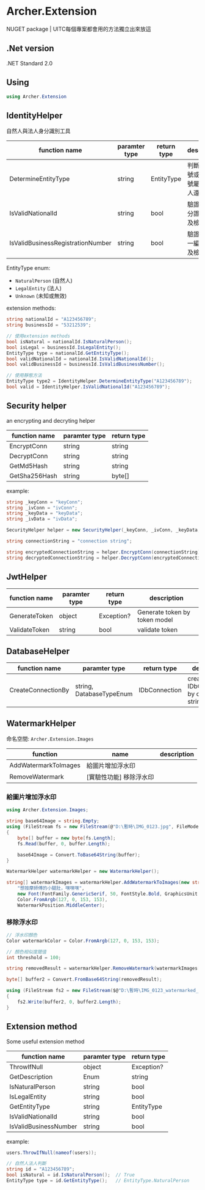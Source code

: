 # Archer.Extension
NUGET package | UITC每個專案都會用的方法獨立出來放這

## .Net version
.NET Standard 2.0

## Using
```C#
using Archer.Extension
```

## IdentityHelper
自然人與法人身分識別工具

| function name | paramter type | return type | description |
| --- | --- | --- | --- |
| DetermineEntityType | string | EntityType | 判斷身分證號或統一編號屬於自然人還是法人 |
| IsValidNationalId | string | bool | 驗證台灣身分證號格式及檢查碼 |
| IsValidBusinessRegistrationNumber | string | bool | 驗證台灣統一編號格式及檢查碼 |

EntityType enum:
- `NaturalPerson` (自然人)
- `LegalEntity` (法人)  
- `Unknown` (未知或無效)

extension methods:
```C#
string nationalId = "A123456789";
string businessId = "53212539";

// 使用extension methods
bool isNatural = nationalId.IsNaturalPerson();
bool isLegal = businessId.IsLegalEntity();
EntityType type = nationalId.GetEntityType();
bool validNationalId = nationalId.IsValidNationalId();
bool validBusinessId = businessId.IsValidBusinessNumber();

// 使用靜態方法
EntityType type2 = IdentityHelper.DetermineEntityType("A123456789");
bool valid = IdentityHelper.IsValidNationalId("A123456789");
```

## Security helper
an encrypting and decryting helper

| function name | paramter type | return type | 
| --- | --- | --- | 
| EncryptConn | string | string |
| DecryptConn | string | string |
| GetMd5Hash | string | string |
| GetSha256Hash | string | byte[] |

example:
```C#
string _keyConn = "keyConn";
string _ivConn = "ivConn";
string _keyData = "keyData";
string _ivData = "ivData";

SecurityHelper helper = new SecurityHelper(_keyConn, _ivConn, _keyData, _ivData);

string connectionString = "connection string";

string encryptedConnectionString = helper.EncryptConn(connectionString);
string decryptedConnectionString = helper.DecryptConn(encryptedConnectionString);
```

## JwtHelper
| function name | paramter type | return type | description |
| --- | --- | --- | --- |
| GenerateToken | object | Exception? | Generate token by token model
| ValidateToken | string | bool | validate token |

## DatabaseHelper
| function name | paramter type | return type | description |
| --- | --- | --- | --- |
| CreateConnectionBy | string, DatabaseTypeEnum | IDbConnection | create IDbConnection by connection string |

## WatermarkHelper
命名空間: `Archer.Extension.Images`

| function | name | description |
| --- | --- | --- |
| AddWatermarkToImages | 給圖片增加浮水印 |
| RemoveWatermark | [實驗性功能] 移除浮水印 |

### 給圖片增加浮水印
```C#
using Archer.Extension.Images;

string base64Image = string.Empty;
using (FileStream fs = new FileStream(@"D:\暫時\IMG_0123.jpg", FileMode.Open, FileAccess.Read))
{
    byte[] buffer = new byte[fs.Length];
    fs.Read(buffer, 0, buffer.Length);

    base64Image = Convert.ToBase64String(buffer);
}

WatermarkHelper watermarkHelper = new WatermarkHelper();

string[] watermarkImages = watermarkHelper.AddWatermarkToImages(new string[] { base64Image },
    "想按摩師傅的小腿肚，嘿嘿嘿",
    new Font(FontFamily.GenericSerif, 50, FontStyle.Bold, GraphicsUnit.Pixel),
    Color.FromArgb(127, 0, 153, 153),
    WatermarkPosition.MiddleCenter);
```

### 移除浮水印
```C#
// 浮水印顏色
Color watermarkColor = Color.FromArgb(127, 0, 153, 153);

// 顏色相似度閾值
int threshold = 100;

string removedResult = watermarkHelper.RemoveWatermark(watermarkImages[0], watermarkColor, threshold);

byte[] buffer2 = Convert.FromBase64String(removedResult);

using (FileStream fs2 = new FileStream($@"D:\暫時\IMG_0123_watermarked_removedResult.jpg", FileMode.Create, FileAccess.Write))
{
    fs2.Write(buffer2, 0, buffer2.Length);
}
```

## Extension method  

Some useful extension method     
    
| function name | paramter type | return type | 
| --- | --- | --- | 
| ThrowIfNull | object | Exception? |
| GetDescription | Enum | string |
| IsNaturalPerson | string | bool |
| IsLegalEntity | string | bool |
| GetEntityType | string | EntityType |
| IsValidNationalId | string | bool |
| IsValidBusinessNumber | string | bool |

example: 
```C#
users.ThrowIfNull(nameof(users));

// 自然人法人判斷
string id = "A123456789";
bool isNatural = id.IsNaturalPerson();  // True
EntityType type = id.GetEntityType();   // EntityType.NaturalPerson
```
